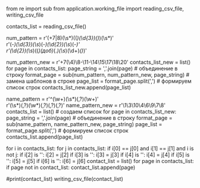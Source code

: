 from re import sub
from application.working_file import reading_csv_file, writing_csv_file
 
contacts_list = reading_csv_file()
 
num_pattern = r'(\+7|8)(\s*)(\(*)(\d{3})(\)*)(\s*)' \
                  r'(\-*)(\d{3})(\s*)(\-*)(\d{2})(\s*)(\-*)' \
                  r'(\d{2})(\s*)(\(*)(доб)*(\.*)(\s*)(\d+)*(\)*)'
    
num_pattern_new = r'+7(\4)\8-\11-\14\15\17\18\20'
contacts_list_new = list()
for page in contacts_list:
  page_string = ','.join(page) # объединение в строку
  format_page = sub(num_pattern, num_pattern_new, page_string) # замена шаблонов в строке
  page_list = format_page.split(',') # формируем список строк
  contacts_list_new.append(page_list)
 
 
name_pattern = r'^(\w+)(\s*)(\,?)(\w+)' \
                   r'(\s*)(\,?)(\w*)(\,?)(\,?)(\,?)'
name_pattern_new = r'\1\3\10\4\6\9\7\8'
contacts_list = list() # создаем список
for page in contacts_list_new:
  page_string = ','.join(page) # объединение в строку
  format_page = sub(name_pattern, name_pattern_new, page_string)
  page_list = format_page.split(',') # формируем список строк
  contacts_list.append(page_list)
 
    

for i in contacts_list:
  for j in contacts_list:
    if i[0] == j[0] and i[1] == j[1] and i is not j:
      if i[2] is '':
        i[2] = j[2]
      if i[3] is '':
        i[3] = j[3]
      if i[4] is '':
        i[4] = j[4]
      if i[5] is '':
        i[5] = j[5]
      if i[6] is '':
        i[6] = j[6]
    contact_list = list()
    for page in contacts_list:
      if page not in contact_list:
        contact_list.append(page)
 
#print(contact_list)
writing_csv_file(contact_list)

